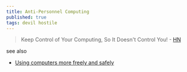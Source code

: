 ```yaml
---
title: Anti-Personnel Computing
published: true
tags: devil hostile
---
```

> Keep Control of Your Computing, So It Doesn't Control You! - [HN](https://news.ycombinator.com/item?id=43970637)

see also
- [Using computers more freely and safely](https://akkartik.name/freewheeling/)